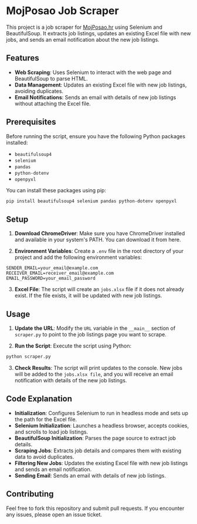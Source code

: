 # MojPosao Job Scraper

This project is a job scraper for [MojPosao.hr](https://mojposao.hr) using Selenium and BeautifulSoup. It extracts job listings, updates an existing Excel file with new jobs, and sends an email notification about the new job listings.

## Features

- **Web Scraping**: Uses Selenium to interact with the web page and BeautifulSoup to parse HTML.
- **Data Management**: Updates an existing Excel file with new job listings, avoiding duplicates.
- **Email Notifications**: Sends an email with details of new job listings without attaching the Excel file.

## Prerequisites

Before running the script, ensure you have the following Python packages installed:

- `beautifulsoup4`
- `selenium`
- `pandas`
- `python-dotenv`
- `openpyxl`

You can install these packages using pip:

```bash
pip install beautifulsoup4 selenium pandas python-dotenv openpyxl
```

## Setup

1. **Download ChromeDriver**: Make sure you have ChromeDriver installed and available in your system's PATH. You can download it from here.

2. **Environment Variables**: Create a `.env` file in the root directory of your project and add the following environment variables:

```env
SENDER_EMAIL=your_email@example.com
RECEIVER_EMAIL=receiver_email@example.com
EMAIL_PASSWORD=your_email_password
```

3. **Excel File**: The script will create an `jobs.xlsx` file if it does not already exist. If the file exists, it will be updated with new job listings.

## Usage

1. **Update the URL**: Modify the `URL` variable in the `__main__` section of `scraper.py` to point to the job listings page you want to scrape.

2. **Run the Script**: Execute the script using Python:

```bash
python scraper.py
```

3. **Check Results**: The script will print updates to the console. New jobs will be added to the `jobs.xlsx file`, and you will receive an email notification with details of the new job listings.

## Code Explanation

- **Initialization**: Configures Selenium to run in headless mode and sets up the path for the Excel file.  
- **Selenium Initialization**: Launches a headless browser, accepts cookies, and scrolls to load job listings.
- **BeautifulSoup Initialization**: Parses the page source to extract job details.
- **Scraping Jobs**: Extracts job details and compares them with existing data to avoid duplicates.
- **Filtering New Jobs**: Updates the existing Excel file with new job listings and sends an email notification.
- **Sending Email**: Sends an email with details of new job listings.

## Contributing

Feel free to fork this repository and submit pull requests. If you encounter any issues, please open an issue ticket.


